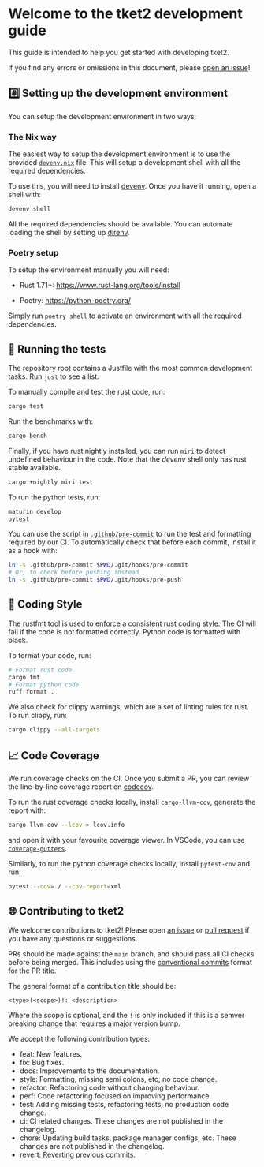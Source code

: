 # Welcome to the tket2 development guide <!-- omit in toc -->

This guide is intended to help you get started with developing tket2.

If you find any errors or omissions in this document, please [open an issue](https://github.com/CQCL-DEV/tket2/issues/new)!

## #️⃣ Setting up the development environment

You can setup the development environment in two ways:

### The Nix way

The easiest way to setup the development environment is to use the provided
[`devenv.nix`](devenv.nix) file. This will setup a development shell with all the
required dependencies.

To use this, you will need to install [devenv](https://devenv.sh/getting-started/).
Once you have it running, open a shell with:

```bash
devenv shell
```

All the required dependencies should be available. You can automate loading the
shell by setting up [direnv](https://devenv.sh/automatic-shell-activation/).

### Poetry setup

To setup the environment manually you will need:

- Rust 1.71+: https://www.rust-lang.org/tools/install

- Poetry: https://python-poetry.org/


Simply run `poetry shell` to activate an environment with all the required dependencies.

## 🏃 Running the tests

The repository root contains a Justfile with the most common development tasks.
Run `just` to see a list.

To manually compile and test the rust code, run:

```bash
cargo test
```

Run the benchmarks with:

```bash
cargo bench
```

Finally, if you have rust nightly installed, you can run `miri` to detect
undefined behaviour in the code. Note that the _devenv_ shell only has rust
stable available.

```bash
cargo +nightly miri test
```

To run the python tests, run:

```bash
maturin develop
pytest
```

You can use the script in [`.github/pre-commit`](.github/pre-commit) to run the test and formatting required by our CI.
To automatically check that before each commit, install it as a hook with:

```bash
ln -s .github/pre-commit $PWD/.git/hooks/pre-commit
# Or, to check before pushing instead
ln -s .github/pre-commit $PWD/.git/hooks/pre-push
```

## 💅 Coding Style

The rustfmt tool is used to enforce a consistent rust coding style. The CI will fail if the code is not formatted correctly. Python code is formatted with black.

To format your code, run:

```bash
# Format rust code
cargo fmt
# Format python code
ruff format .
```

We also check for clippy warnings, which are a set of linting rules for rust. To run clippy, run:

```bash
cargo clippy --all-targets
```

## 📈 Code Coverage

We run coverage checks on the CI. Once you submit a PR, you can review the
line-by-line coverage report on
[codecov](https://app.codecov.io/gh/CQCL/tket2/commits?branch=All%20branches).

To run the rust coverage checks locally, install `cargo-llvm-cov`, generate the report with:
```bash
cargo llvm-cov --lcov > lcov.info
```
and open it with your favourite coverage viewer. In VSCode, you can use
[`coverage-gutters`](https://marketplace.visualstudio.com/items?itemName=ryanluker.vscode-coverage-gutters).

Similarly, to run the python coverage checks locally, install `pytest-cov` and run:
```bash
pytest --cov=./ --cov-report=xml
```

## 🌐 Contributing to tket2

We welcome contributions to tket2! Please open [an issue](https://github.com/CQCL/tket2/issues/new) or [pull request](https://github.com/CQCL/tket2/compare) if you have any questions or suggestions.

PRs should be made against the `main` branch, and should pass all CI checks before being merged. This includes using the [conventional commits](https://www.conventionalcommits.org/en/v1.0.0/) format for the PR title.

The general format of a contribution title should be:

```
<type>(<scope>)!: <description>
```

Where the scope is optional, and the `!` is only included if this is a semver breaking change that requires a major version bump.

We accept the following contribution types:

- feat: New features.
- fix: Bug fixes.
- docs: Improvements to the documentation.
- style: Formatting, missing semi colons, etc; no code change.
- refactor: Refactoring code without changing behaviour.
- perf: Code refactoring focused on improving performance.
- test: Adding missing tests, refactoring tests; no production code change.
- ci: CI related changes. These changes are not published in the changelog.
- chore: Updating build tasks, package manager configs, etc. These changes are not published in the changelog.
- revert: Reverting previous commits.